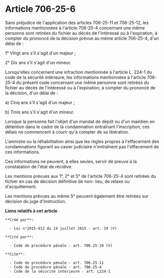 # Article 706-25-6

Sans préjudice de l'application des articles 706-25-11 et 706-25-12, les informations mentionnées à l'article 706-25-4
concernant une même personne sont retirées du fichier au décès de l'intéressé ou à l'expiration, à compter du prononcé de la
décision prévue au même article 706-25-4, d'un délai de : 

1° Vingt ans s'il s'agit d'un majeur ; 

2° Dix ans s'il s'agit d'un mineur. 

Lorsqu'elles concernent une infraction mentionnée à l'article L. 224-1 du code de la sécurité intérieure, les informations
mentionnées à l'article 706-25-4 du présent code concernant une même personne sont retirées du fichier au décès de
l'intéressé ou à l'expiration, à compter du prononcé de la décision, d'un délai de : 

a) Cinq ans s'il s'agit d'un majeur ; 

b) Trois ans s'il s'agit d'un mineur. 

Lorsque la personne fait l'objet d'un mandat de dépôt ou d'un maintien en détention dans le cadre de la condamnation
entraînant l'inscription, ces délais ne commencent à courir qu'à compter de sa libération. 

L'amnistie ou la réhabilitation ainsi que les règles propres à l'effacement des condamnations figurant au casier judiciaire
n'entraînent pas l'effacement de ces informations. 

Ces informations ne peuvent, à elles seules, servir de preuve à la constatation de l'état de récidive. 

Les mentions prévues aux 1°, 2° et 5° de l'article 706-25-4 sont retirées du fichier en cas de décision définitive de non-
lieu, de relaxe ou d'acquittement. 

Les mentions prévues au même 5° peuvent également être retirées sur décision du juge d'instruction.

**Liens relatifs à cet article**

	**Créé par**:

	  - Loi n°2015-912 du 24 juillet 2015 - art. 19 (V)

	**Cité par**:

	  - Code de procédure pénale - art. 706-25-10 (V)

	**Cite**:

	  - Code de procédure pénale - art. 706-25-11
	  - Code de procédure pénale - art. 706-25-4
	  - Code de la sécurité intérieure - art. L224-1

